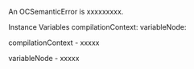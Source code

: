 An OCSemanticError is xxxxxxxxx.Instance Variables	compilationContext:		<Object>	variableNode:		<Object>compilationContext	- xxxxxvariableNode	- xxxxx